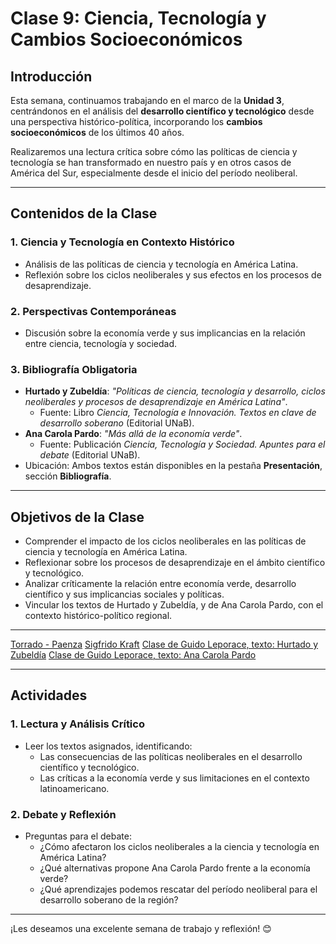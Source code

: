 # Clase 9: Ciencia, Tecnología y Cambios Socioeconómicos

## Introducción

Esta semana, continuamos trabajando en el marco de la **Unidad 3**, centrándonos en el análisis del **desarrollo científico y tecnológico** desde una perspectiva histórico-política, incorporando los **cambios socioeconómicos** de los últimos 40 años.  

Realizaremos una lectura crítica sobre cómo las políticas de ciencia y tecnología se han transformado en nuestro país y en otros casos de América del Sur, especialmente desde el inicio del período neoliberal.

---

## Contenidos de la Clase

### 1. Ciencia y Tecnología en Contexto Histórico  
- Análisis de las políticas de ciencia y tecnología en América Latina.  
- Reflexión sobre los ciclos neoliberales y sus efectos en los procesos de desaprendizaje.  

### 2. Perspectivas Contemporáneas  
- Discusión sobre la economía verde y sus implicancias en la relación entre ciencia, tecnología y sociedad.  

### 3. Bibliografía Obligatoria  
- **Hurtado y Zubeldía**: *"Políticas de ciencia, tecnología y desarrollo, ciclos neoliberales y procesos de desaprendizaje en América Latina"*.  
  - Fuente: Libro *Ciencia, Tecnología e Innovación. Textos en clave de desarrollo soberano* (Editorial UNaB).  
- **Ana Carola Pardo**: *"Más allá de la economía verde"*.  
  - Fuente: Publicación *Ciencia, Tecnología y Sociedad. Apuntes para el debate* (Editorial UNaB).  
- Ubicación: Ambos textos están disponibles en la pestaña **Presentación**, sección **Bibliografía**.

---

## Objetivos de la Clase

- Comprender el impacto de los ciclos neoliberales en las políticas de ciencia y tecnología en América Latina.  
- Reflexionar sobre los procesos de desaprendizaje en el ámbito científico y tecnológico.  
- Analizar críticamente la relación entre economía verde, desarrollo científico y sus implicancias sociales y políticas.  
- Vincular los textos de Hurtado y Zubeldía, y de Ana Carola Pardo, con el contexto histórico-político regional.

---

[Torrado - Paenza](https://www.youtube.com/watch?v=El1dMheCi3g)
[Sigfrido Kraft](https://vimeo.com/129485060)
[Clase de Guido Leporace, texto: Hurtado y Zubeldía](https://youtu.be/sYCHMk8h0r4)
[Clase de Guido Leporace, texto: Ana Carola Pardo](https://youtu.be/uqLi52mqgdI)

---

## Actividades

### 1. Lectura y Análisis Crítico  
- Leer los textos asignados, identificando:  
  - Las consecuencias de las políticas neoliberales en el desarrollo científico y tecnológico.  
  - Las críticas a la economía verde y sus limitaciones en el contexto latinoamericano.

### 2. Debate y Reflexión  
- Preguntas para el debate:  
  - ¿Cómo afectaron los ciclos neoliberales a la ciencia y tecnología en América Latina?  
  - ¿Qué alternativas propone Ana Carola Pardo frente a la economía verde?  
  - ¿Qué aprendizajes podemos rescatar del período neoliberal para el desarrollo soberano de la región?

---

¡Les deseamos una excelente semana de trabajo y reflexión! 😊
